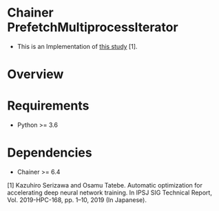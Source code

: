 # Chainer PrefetchMultiprocessIterator
- This is an Implementation of [this study](http://id.nii.ac.jp/1001/00198056/) [1].

# Overview


# Requirements
- Python >= 3.6

# Dependencies
- Chainer >= 6.4

[1] Kazuhiro Serizawa and Osamu Tatebe. Automatic optimization for accelerating deep neural network training. In IPSJ SIG Technical Report, Vol. 2019-HPC-168, pp. 1–10, 2019 (In Japanese).
